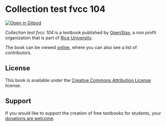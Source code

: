 # Collection test fvcc 104

[![Open in Gitpod](https://gitpod.io/button/open-in-gitpod.svg)](https://gitpod.io/from-referrer/)

_Collection test fvcc 104_ is a textbook published by [OpenStax](https://openstax.org/), a non profit organization that is part of [Rice University](https://www.rice.edu/).

The book can be viewed [online](https://github.com/cnx-user-books/cnxbook-collection-test-fvcc-104/releases/latest), where you can also see a list of contributors.

## License
This book is available under the [Creative Commons Attribution License](./LICENSE) license.

## Support
If you would like to support the creation of free textbooks for students, your [donations are welcome](https://riceconnect.rice.edu/donation/support-openstax-banner).

